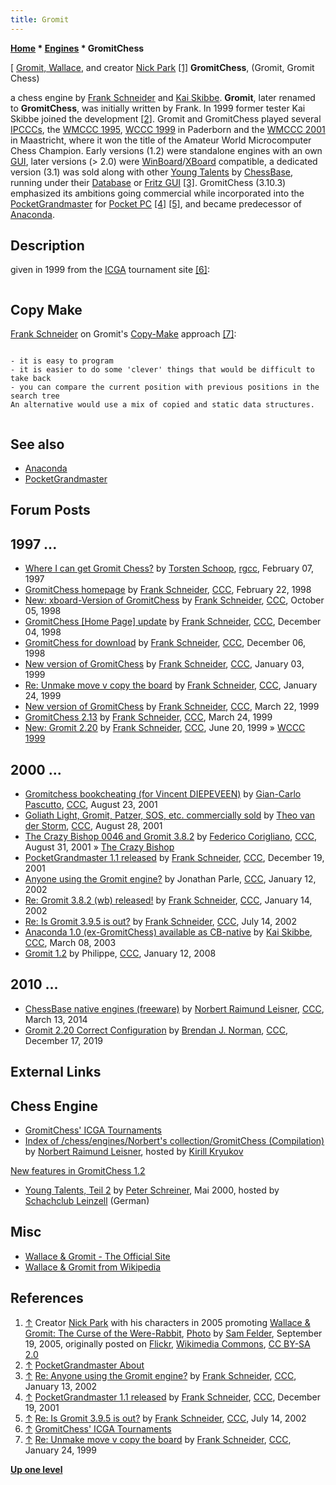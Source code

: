 ```yaml
---
title: Gromit
---
```

**[Home](Home "Home") * [Engines](Engines "Engines") * GromitChess**

\[ [Gromit, Wallace](https://en.wikipedia.org/wiki/Wallace_and_Gromit), and creator [Nick Park](https://en.wikipedia.org/wiki/Nick_Park) <a id="cite-note-1" href="#cite-ref-1">[1]</a>
**GromitChess**, (Gromit, Gromit Chess)

a chess engine by [Frank Schneider](Frank_Schneider "Frank Schneider") and [Kai Skibbe](Kai_Skibbe "Kai Skibbe"). **Gromit**, later renamed to **GromitChess**, was initially written by Frank. In 1999 former tester Kai Skibbe joined the development <a id="cite-note-2" href="#cite-ref-2">[2]</a>.
Gromit and GromitChess played several [IPCCCs](IPCCC "IPCCC"), the [WMCCC 1995](WMCCC_1995 "WMCCC 1995"), [WCCC 1999](WCCC_1999 "WCCC 1999") in Paderborn and the [WMCCC 2001](WMCCC_2001 "WMCCC 2001") in Maastricht, where it won the title of the Amateur World Microcomputer Chess Champion. Early versions (1.2) were standalone engines with an own [GUI](GUI "GUI"), later versions (> 2.0) were [WinBoard](WinBoard "WinBoard")/[XBoard](XBoard "XBoard") compatible, a dedicated version (3.1) was sold along with other [Young Talents](ChessBase#YoungTalents "ChessBase") by [ChessBase](ChessBase "ChessBase"), running under their [Database](</ChessBase_(Database)> "ChessBase (Database)") or [Fritz GUI](Fritz#FritzGUI "Fritz") <a id="cite-note-3" href="#cite-ref-3">[3]</a>. GromitChess (3.10.3) emphasized its ambitions going commercial while incorporated into the [PocketGrandmaster](PocketGrandmaster "PocketGrandmaster") for [Pocket PC](index.php?title=Pocket_PC&action=edit&redlink=1 "Pocket PC (page does not exist)") <a id="cite-note-4" href="#cite-ref-4">[4]</a> <a id="cite-note-5" href="#cite-ref-5">[5]</a>, and became predecessor of [Anaconda](Anaconda "Anaconda").

## Description

given in 1999 from the [ICGA](ICGA "ICGA") tournament site <a id="cite-note-6" href="#cite-ref-6">[6]</a>:

```C++GromitChess is a [C++](Cpp "Cpp")-program, developed in a [Linux](Linux "Linux")-environment (Emacs, gcc). It searches about 25000 to 50000 [nodes per second](Nodes_per_Second "Nodes per Second") on a K6/200 and tries to be intelligent rather than fast. [Attacktables](Attack_and_Defend_Maps "Attack and Defend Maps") are the primary datastructure ([16 bit](Piece-Sets "Piece-Sets") for every square and player; bit n is set if piece n attacks the square). The search uses [iterative deepening](Iterative_Deepening "Iterative Deepening"), [PVS](Principal_Variation_Search "Principal Variation Search"), [transposition tables](Transposition_Table "Transposition Table"), [killer](Killer_Heuristic "Killer Heuristic")- and [history heuristic](History_Heuristic "History Heuristic"), [nullmove](Null_Move_Pruning "Null Move Pruning") ([R](Depth_Reduction_R "Depth Reduction R")=2), about 10 chess-specific [extensions](Extensions "Extensions") and some [pruning heuristics](Pruning "Pruning"). The [quiescence](Quiescence_Search "Quiescence Search") uses a [static exchange evaluator](Static_Exchange_Evaluation "Static Exchange Evaluation") and includes some checks and other threatening moves. Parts of the [evaluation](Evaluation "Evaluation") are initialized at the [root](Root "Root") but most of the work is done at the [leafnodes](Leaf_Node "Leaf Node"). You can find more information and executables in the WWW. 

```

## Copy Make

[Frank Schneider](Frank_Schneider "Frank Schneider") on Gromit's [Copy-Make](Copy-Make "Copy-Make") approach <a id="cite-note-7" href="#cite-ref-7">[7]</a>:

```C++I think it depends on your program and the [board representation](Board_Representation "Board Representation"). Gromit uses copy+update and >1KB is copied every move (which is maybe too much). When I decided to do it that way (on an [Amiga](Amiga "Amiga")) I only considered clock cycles, but on a [PC](IBM_PC "IBM PC") the low [memory-bandwidth](https://en.wikipedia.org/wiki/Memory_bandwidth) is the real problem. Since Gromit's [evaluation](Evaluation "Evaluation") and [search heuristics](Search "Search") use most of the processor time I never tried [update](Incremental_Updates "Incremental Updates")+[take back](Unmake_Move "Unmake Move"), because I guess it would give me less than 10% speedup, probably being slower than copy+update.

```

```C++There are some advantages of copy+update:
- it is easy to program
- it is easier to do some 'clever' things that would be difficult to take back
- you can compare the current position with previous positions in the search tree
An alternative would use a mix of copied and static data structures. 


```

## See also

- [Anaconda](Anaconda "Anaconda")
- [PocketGrandmaster](PocketGrandmaster "PocketGrandmaster")

## Forum Posts

## 1997 ...

- [Where I can get Gromit Chess?](https://groups.google.com/d/msg/rec.games.chess.computer/Nezkk2HVay4/9GbqRMrmJNMJ) by [Torsten Schoop](index.php?title=Torsten_Schoop&action=edit&redlink=1 "Torsten Schoop (page does not exist)"), [rgcc](Computer_Chess_Forums "Computer Chess Forums"), February 07, 1997
- [GromitChess homepage](https://www.stmintz.com/ccc/index.php?id=15175) by [Frank Schneider](Frank_Schneider "Frank Schneider"), [CCC](CCC "CCC"), February 22, 1998
- [New: xboard-Version of GromitChess](https://www.stmintz.com/ccc/index.php?id=28809) by [Frank Schneider](Frank_Schneider "Frank Schneider"), [CCC](CCC "CCC"), October 05, 1998
- [GromitChess \[Home Page\] update](https://www.stmintz.com/ccc/index.php?id=34750) by [Frank Schneider](Frank_Schneider "Frank Schneider"), [CCC](CCC "CCC"), December 04, 1998
- [GromitChess for download](https://www.stmintz.com/ccc/index.php?id=34938) by [Frank Schneider](Frank_Schneider "Frank Schneider"), [CCC](CCC "CCC"), December 06, 1998
- [New version of GromitChess](https://www.stmintz.com/ccc/index.php?id=38187) by [Frank Schneider](Frank_Schneider "Frank Schneider"), [CCC](CCC "CCC"), January 03, 1999
- [Re: Unmake move v copy the board](https://www.stmintz.com/ccc/index.php?id=40716) by [Frank Schneider](Frank_Schneider "Frank Schneider"), [CCC](CCC "CCC"), January 24, 1999
- [New version of GromitChess](https://www.stmintz.com/ccc/index.php?id=46528) by [Frank Schneider](Frank_Schneider "Frank Schneider"), [CCC](CCC "CCC"), March 22, 1999
- [GromitChess 2.13](https://www.stmintz.com/ccc/index.php?id=46772) by [Frank Schneider](Frank_Schneider "Frank Schneider"), [CCC](CCC "CCC"), March 24, 1999
- [New: Gromit 2.20](https://www.stmintz.com/ccc/index.php?id=56978) by [Frank Schneider](Frank_Schneider "Frank Schneider"), [CCC](CCC "CCC"), June 20, 1999 » [WCCC 1999](WCCC_1999 "WCCC 1999")

## 2000 ...

- [Gromitchess bookcheating (for Vincent DIEPEVEEN)](https://www.stmintz.com/ccc/index.php?id=185200) by [Gian-Carlo Pascutto](Gian-Carlo_Pascutto "Gian-Carlo Pascutto"), [CCC](CCC "CCC"), August 23, 2001
- [Goliath Light, Gromit, Patzer, SOS, etc. commercially sold](https://www.stmintz.com/ccc/index.php?id=186009) by [Theo van der Storm](Theo_van_der_Storm "Theo van der Storm"), [CCC](CCC "CCC"), August 28, 2001
- [The Crazy Bishop 0046 and Gromit 3.8.2](https://www.stmintz.com/ccc/index.php?id=186640) by [Federico Corigliano](Federico_Andr%C3%A9s_Corigliano "Federico Andrés Corigliano"), [CCC](CCC "CCC"), August 31, 2001 » [The Crazy Bishop](The_Crazy_Bishop "The Crazy Bishop")
- [PocketGrandmaster 1.1 released](https://www.stmintz.com/ccc/index.php?id=202624) by [Frank Schneider](Frank_Schneider "Frank Schneider"), [CCC](CCC "CCC"), December 19, 2001
- [Anyone using the Gromit engine?](https://www.stmintz.com/ccc/index.php?id=207016) by Jonathan Parle, [CCC](CCC "CCC"), January 12, 2002
- [Re: Gromit 3.8.2 (wb) released!](https://www.stmintz.com/ccc/index.php?id=207297) by [Frank Schneider](Frank_Schneider "Frank Schneider"), [CCC](CCC "CCC"), January 14, 2002
- [Re: Is Gromit 3.9.5 is out?](https://www.stmintz.com/ccc/index.php?id=240495) by [Frank Schneider](Frank_Schneider "Frank Schneider"), [CCC](CCC "CCC"), July 14, 2002
- [Anaconda 1.0 (ex-GromitChess) available as CB-native](https://www.stmintz.com/ccc/index.php?id=288436) by [Kai Skibbe](Kai_Skibbe "Kai Skibbe"), [CCC](CCC "CCC"), March 08, 2003
- [Gromit 1.2](http://www.talkchess.com/forum3/viewtopic.php?f=2&t=18889) by Philippe, [CCC](CCC "CCC"), January 12, 2008

## 2010 ...

- [ChessBase native engines (freeware)](http://www.talkchess.com/forum3/viewtopic.php?f=2&t=51588) by [Norbert Raimund Leisner](Norbert_Raimund_Leisner "Norbert Raimund Leisner"), [CCC](CCC "CCC"), March 13, 2014
- [Gromit 2.20 Correct Configuration](http://www.talkchess.com/forum3/viewtopic.php?f=2&t=72596) by [Brendan J. Norman](index.php?title=Brendan_J._Norman&action=edit&redlink=1 "Brendan J. Norman (page does not exist)"), [CCC](CCC "CCC"), December 17, 2019

## External Links

## Chess Engine

- [GromitChess' ICGA Tournaments](https://www.game-ai-forum.org/icga-tournaments/program.php?id=89)
- [Index of /chess/engines/Norbert's collection/GromitChess (Compilation)](<http://kirr.homeunix.org/chess/engines/Norbert's%20collection/GromitChess%20(Compilation)/>) by [Norbert Raimund Leisner](Norbert_Raimund_Leisner "Norbert Raimund Leisner"), hosted by [Kirill Kryukov](Kirill_Kryukov "Kirill Kryukov")

[New features in GromitChess 1.2](http://kirr.homeunix.org/chess/engines/Norbert%27s%20collection/GromitChess%20%28Compilation%29/v1.2%20%28standalone%20application%29/NEWS.TXT)

- [Young Talents, Teil 2](http://scleinzell.schachvereine.de/p_spielprogramme/youngtal_b.shtml) by [Peter Schreiner](Peter_Schreiner "Peter Schreiner"), Mai 2000, hosted by [Schachclub Leinzell](http://scleinzell.schachvereine.de/home/news.shtml) (German)

## Misc

- [Wallace & Gromit - The Official Site](http://www.wallaceandgromit.com/)
- [Wallace & Gromit from Wikipedia](https://en.wikipedia.org/wiki/Wallace_and_Gromit)

## References

1. <a id="cite-ref-1" href="#cite-note-1">↑</a> Creator [Nick Park](https://en.wikipedia.org/wiki/Nick_Park) with his characters in 2005 promoting [Wallace & Gromit: The Curse of the Were-Rabbit](https://en.wikipedia.org/wiki/Wallace_%26_Gromit:_The_Curse_of_the_Were-Rabbit), [Photo](https://commons.wikimedia.org/wiki/File:Wallace,_Gromit,_and_creator_Nick_Park.jpg) by [Sam Felder](https://www.flickr.com/photos/43671133974@N01), September 19, 2005, originally posted on [Flickr](https://en.wikipedia.org/wiki/Flickr), [Wikimedia Commons](https://en.wikipedia.org/wiki/Wikimedia_Commons), [CC BY-SA 2.0](https://creativecommons.org/licenses/by-sa/2.0/deed.en)
1. <a id="cite-ref-2" href="#cite-note-2">↑</a> [PocketGrandmaster About](http://www.pocketgrandmaster.com/english/about.html)
1. <a id="cite-ref-3" href="#cite-note-3">↑</a> [Re: Anyone using the Gromit engine?](https://www.stmintz.com/ccc/index.php?id=207034) by [Frank Schneider](Frank_Schneider "Frank Schneider"), [CCC](CCC "CCC"), January 13, 2002
1. <a id="cite-ref-4" href="#cite-note-4">↑</a> [PocketGrandmaster 1.1 released](https://www.stmintz.com/ccc/index.php?id=202624) by [Frank Schneider](Frank_Schneider "Frank Schneider"), [CCC](CCC "CCC"), December 19, 2001
1. <a id="cite-ref-5" href="#cite-note-5">↑</a> [Re: Is Gromit 3.9.5 is out?](https://www.stmintz.com/ccc/index.php?id=240495) by [Frank Schneider](Frank_Schneider "Frank Schneider"), [CCC](CCC "CCC"), July 14, 2002
1. <a id="cite-ref-6" href="#cite-note-6">↑</a> [GromitChess' ICGA Tournaments](https://www.game-ai-forum.org/icga-tournaments/program.php?id=89)
1. <a id="cite-ref-7" href="#cite-note-7">↑</a> [Re: Unmake move v copy the board](https://www.stmintz.com/ccc/index.php?id=40716) by [Frank Schneider](Frank_Schneider "Frank Schneider"), [CCC](CCC "CCC"), January 24, 1999

**[Up one level](Engines "Engines")**

